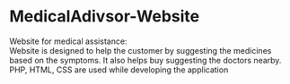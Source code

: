 # MedicalAdivsor-Website
Website for medical assistance: <br />
Website is designed to help the customer by suggesting the medicines based on the symptoms. It also helps buy suggesting the doctors nearby. <br />
PHP, HTML, CSS are used while developing the application <br />
